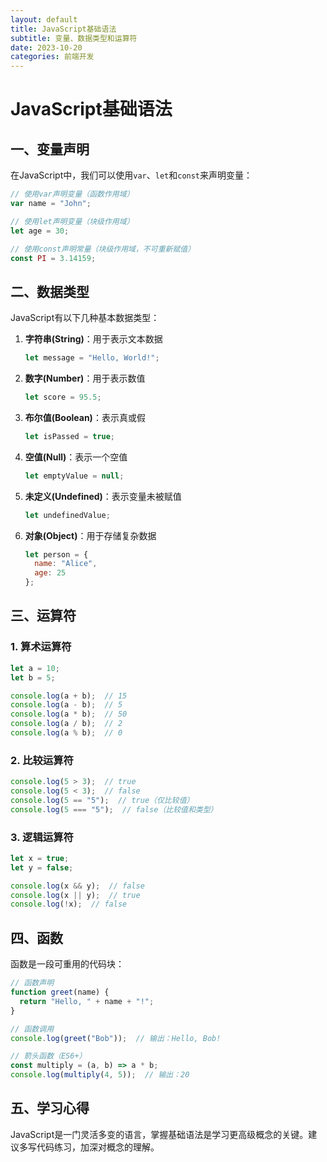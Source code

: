 ```yaml
---
layout: default
title: JavaScript基础语法
subtitle: 变量、数据类型和运算符
date: 2023-10-20
categories: 前端开发
---
```


# JavaScript基础语法

## 一、变量声明

在JavaScript中，我们可以使用`var`、`let`和`const`来声明变量：

```javascript
// 使用var声明变量（函数作用域）
var name = "John";

// 使用let声明变量（块级作用域）
let age = 30;

// 使用const声明常量（块级作用域，不可重新赋值）
const PI = 3.14159;
```

## 二、数据类型

JavaScript有以下几种基本数据类型：

1. **字符串(String)**：用于表示文本数据
   ```javascript
   let message = "Hello, World!";
   ```

2. **数字(Number)**：用于表示数值
   ```javascript
   let score = 95.5;
   ```

3. **布尔值(Boolean)**：表示真或假
   ```javascript
   let isPassed = true;
   ```

4. **空值(Null)**：表示一个空值
   ```javascript
   let emptyValue = null;
   ```

5. **未定义(Undefined)**：表示变量未被赋值
   ```javascript
   let undefinedValue;
   ```

6. **对象(Object)**：用于存储复杂数据
   ```javascript
   let person = {
     name: "Alice",
     age: 25
   };
   ```

## 三、运算符

### 1. 算术运算符
```javascript
let a = 10;
let b = 5;

console.log(a + b);  // 15
console.log(a - b);  // 5
console.log(a * b);  // 50
console.log(a / b);  // 2
console.log(a % b);  // 0
```

### 2. 比较运算符
```javascript
console.log(5 > 3);  // true
console.log(5 < 3);  // false
console.log(5 == "5");  // true（仅比较值）
console.log(5 === "5");  // false（比较值和类型）
```

### 3. 逻辑运算符
```javascript
let x = true;
let y = false;

console.log(x && y);  // false
console.log(x || y);  // true
console.log(!x);  // false
```

## 四、函数

函数是一段可重用的代码块：

```javascript
// 函数声明
function greet(name) {
  return "Hello, " + name + "!";
}

// 函数调用
console.log(greet("Bob"));  // 输出：Hello, Bob!

// 箭头函数（ES6+）
const multiply = (a, b) => a * b;
console.log(multiply(4, 5));  // 输出：20
```

## 五、学习心得

JavaScript是一门灵活多变的语言，掌握基础语法是学习更高级概念的关键。建议多写代码练习，加深对概念的理解。